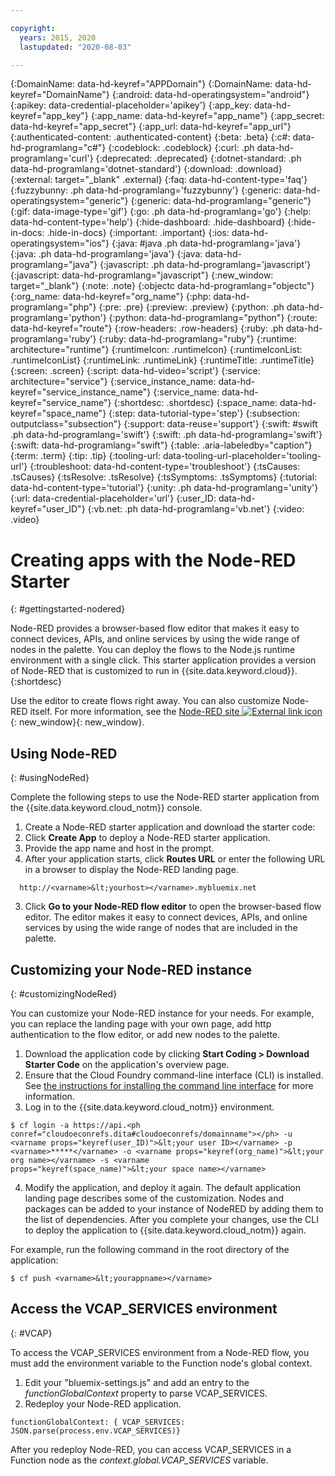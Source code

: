 ```yaml
---

copyright:
  years: 2015, 2020
  lastupdated: "2020-08-03"

---
```


{:DomainName: data-hd-keyref="APPDomain"}
{:DomainName: data-hd-keyref="DomainName"}
{:android: data-hd-operatingsystem="android"}
{:apikey: data-credential-placeholder='apikey'}
{:app_key: data-hd-keyref="app_key"}
{:app_name: data-hd-keyref="app_name"}
{:app_secret: data-hd-keyref="app_secret"}
{:app_url: data-hd-keyref="app_url"}
{:authenticated-content: .authenticated-content}
{:beta: .beta}
{:c#: data-hd-programlang="c#"}
{:codeblock: .codeblock}
{:curl: .ph data-hd-programlang='curl'}
{:deprecated: .deprecated}
{:dotnet-standard: .ph data-hd-programlang='dotnet-standard'}
{:download: .download}
{:external: target="_blank" .external}
{:faq: data-hd-content-type='faq'}
{:fuzzybunny: .ph data-hd-programlang='fuzzybunny'}
{:generic: data-hd-operatingsystem="generic"}
{:generic: data-hd-programlang="generic"}
{:gif: data-image-type='gif'}
{:go: .ph data-hd-programlang='go'}
{:help: data-hd-content-type='help'}
{:hide-dashboard: .hide-dashboard}
{:hide-in-docs: .hide-in-docs}
{:important: .important}
{:ios: data-hd-operatingsystem="ios"}
{:java: #java .ph data-hd-programlang='java'}
{:java: .ph data-hd-programlang='java'}
{:java: data-hd-programlang="java"}
{:javascript: .ph data-hd-programlang='javascript'}
{:javascript: data-hd-programlang="javascript"}
{:new_window: target="_blank"}
{:note: .note}
{:objectc data-hd-programlang="objectc"}
{:org_name: data-hd-keyref="org_name"}
{:php: data-hd-programlang="php"}
{:pre: .pre}
{:preview: .preview}
{:python: .ph data-hd-programlang='python'}
{:python: data-hd-programlang="python"}
{:route: data-hd-keyref="route"}
{:row-headers: .row-headers}
{:ruby: .ph data-hd-programlang='ruby'}
{:ruby: data-hd-programlang="ruby"}
{:runtime: architecture="runtime"}
{:runtimeIcon: .runtimeIcon}
{:runtimeIconList: .runtimeIconList}
{:runtimeLink: .runtimeLink}
{:runtimeTitle: .runtimeTitle}
{:screen: .screen}
{:script: data-hd-video='script'}
{:service: architecture="service"}
{:service_instance_name: data-hd-keyref="service_instance_name"}
{:service_name: data-hd-keyref="service_name"}
{:shortdesc: .shortdesc}
{:space_name: data-hd-keyref="space_name"}
{:step: data-tutorial-type='step'}
{:subsection: outputclass="subsection"}
{:support: data-reuse='support'}
{:swift: #swift .ph data-hd-programlang='swift'}
{:swift: .ph data-hd-programlang='swift'}
{:swift: data-hd-programlang="swift"}
{:table: .aria-labeledby="caption"}
{:term: .term}
{:tip: .tip}
{:tooling-url: data-tooling-url-placeholder='tooling-url'}
{:troubleshoot: data-hd-content-type='troubleshoot'}
{:tsCauses: .tsCauses}
{:tsResolve: .tsResolve}
{:tsSymptoms: .tsSymptoms}
{:tutorial: data-hd-content-type='tutorial'}
{:unity: .ph data-hd-programlang='unity'}
{:url: data-credential-placeholder='url'}
{:user_ID: data-hd-keyref="user_ID"}
{:vb.net: .ph data-hd-programlang='vb.net'}
{:video: .video}


# Creating apps with the Node-RED Starter
{: #gettingstarted-nodered}

<!-- This file is reused in the CF Public subcollection. -->

Node-RED provides a browser-based flow editor that makes it easy to connect devices, APIs, and online services by using the wide range of nodes in the palette. You can deploy the flows to the Node.js runtime environment with a single click. This starter application provides a version of Node-RED that is customized to run in {{site.data.keyword.cloud}}.   
{:shortdesc}

Use the editor to create flows right away. You can also customize Node-RED itself. For more information, see the [Node-RED site ![External link icon](../../icons/launch-glyph.svg "External link icon")](http://nodered.org/){: new_window}{: new_window}.

## Using Node-RED
{: #usingNodeRed}

Complete the following steps to use the Node-RED starter application from the {{site.data.keyword.cloud_notm}} console.

1. Create a Node-RED starter application and download the starter code:
  1. Click **Create App** to deploy a Node-RED starter application.
  2. Provide the app name and host in the prompt.
2. After your application starts, click **Routes URL** or enter the following URL in a browser to display the Node-RED landing page.
  ```
    http://<varname>&lt;yourhost></varname>.mybluemix.net
  ```
3. Click **Go to your Node-RED flow editor** to open the browser-based flow editor. The editor makes it easy to connect devices, APIs, and online services by using the wide range of nodes that are included in the palette.

## Customizing your Node-RED instance
{: #customizingNodeRed}

You can customize your Node-RED instance for your needs. For example, you can replace the landing page with your own page, add http authentication to the flow editor, or add new nodes to the palette.

1. Download the application code by clicking **Start Coding > Download Starter Code** on the application's overview page.
2. Ensure that the Cloud Foundry command-line interface (CLI) is installed. See [the instructions for installing the command line interface](/docs/starters/?topic=starters-download-modify-and-redeploy-your-cloud-foundry-app-with-the-command-line-interface) for more information.
3. Log in to the {{site.data.keyword.cloud_notm}} environment.
  ```
  $ cf login -a https://api.<ph conref="cloudoeconrefs.dita#cloudoeconrefs/domainname"></ph> -u <varname props="keyref(user_ID)">&lt;your user ID></varname> -p <varname>*****</varname> -o <varname props="keyref(org_name)">&lt;your org name></varname> -s <varname
  props="keyref(space_name)">&lt;your space name></varname>
  ```
4. Modify the application, and deploy it again. The default application landing page describes some of the customization. Nodes and packages can be added to your instance of NodeRED by adding them to the list of dependencies.  After you complete your changes, use the CLI to deploy the application to {{site.data.keyword.cloud_notm}} again.

  For example, run the following command in the root directory of the application:
  ```
  $ cf push <varname>&lt;yourappname></varname>
  ```

## Access the VCAP_SERVICES environment
{: #VCAP}

To access the VCAP_SERVICES environment from a Node-RED flow, you must add the environment variable to the Function node's global context.

1. Edit your "bluemix-settings.js" and add an entry to the *functionGlobalContext* property to parse VCAP_SERVICES.
2. Redeploy your Node-RED application.

  ```
  functionGlobalContext: { VCAP_SERVICES: JSON.parse(process.env.VCAP_SERVICES)}
  ```

After you redeploy Node-RED, you can  access VCAP_SERVICES in a Function node as the *context.global.VCAP_SERVICES* variable.


